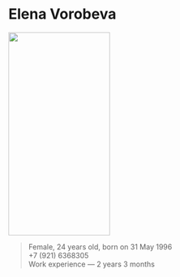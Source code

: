 # Elena Vorobeva
<img src="https://lh3.googleusercontent.com/P09vcd72oMcctRFWC8APGPzNJ1uph79Z_FxD-LysKYJIbYRx7UedAfoHTDfLfB3JNOcBgbEL30lH18VmspefvMU1vPOFV7yprkDuohUYcaq9oBr4fknc2TdHJ4EYyo0X3m8C8ObgnXTd07JNfT5e1-y-ft6T5xFnqBKXGlpMdlcQxqG5mZU_aAnrVkCTKL02exS7OZtmh9EXtso9Tt2HJt8NjbnMavi0Oc6wiFyr9WhaxJmSygbPHNOC2x6RGZ66nXTQE8LMfFj387Fx6kvoTrvSs1-Lm52mL_1lYsPEEfIPsFw_Gk56R_6AbLM7j9774mz7k10m71I-0v9N1fIw0R7bPFZzRb1N5F12RsRQQyZCbexbe_bBRT6AhB4zJ3h5zW2NMNinmIQsct9UufeTkLFgCPnw_yijSZQHLgK8qDeSbKoROSfdlI5AyPqxCiJCAG2o56dMEGOl_p-8cBsza1dggE6RaWf8q0BQkjM1ywb_0nAOIpTLFexA8axe0Kp2BZn4jxQNHwB2X7Du_7zMbwKz7JNf2-Ao6_zD2TEZ3gLFXzOP7XAKnFA7y78CcpfgtYqS_xxU6zM3vh4eM0feJshsC-7jMjxWU8vPQ1mKI6EyTh7FXuhBwDdTe0yXx80Y0pZZLrG9Z2y_ng7rltTdEtjSMMlay3BsI1aTaneZOdy5IJq5VoQEGrURWHu4FA=s464-no?authuser=0" width="200" height="400"/><br>
> Female, 24 years old, born on 31 May 1996<br>
> +7 (921) 6368305<br>
> Work experience — 2 years 3 months<br>
